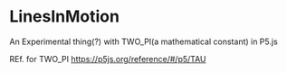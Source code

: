# LinesInMotion
An Experimental thing(?) with TWO_PI(a mathematical constant) in P5.js

REf. for TWO_PI https://p5js.org/reference/#/p5/TAU
